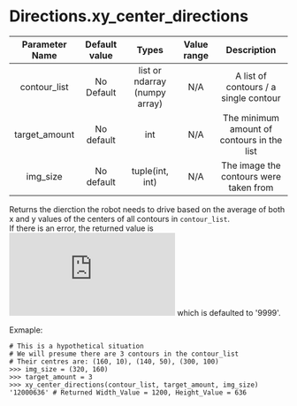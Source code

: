 # Directions.xy_center_directions

| Parameter Name | Default value | Types | Value range | Description | 
| :---: | :---: | :---: | :---: | :---: |
| contour_list | No Default | list or ndarray (numpy array) | N/A | A list of contours / a single contour |
| target_amount | No default | int | N/A | The minimum amount of contours in the list |
| img_size | No default | tuple(int, int) | N/A | The image the contours were taken from |

Returns the dierction the robot needs to drive based on the average of both x and y values of the centers
 of all contours in `contour_list`. </br>
If there is an error, the returned value is ![Vision.failed_value](https://github.com/1937Elysium/Ovl-Python/blob/master/English/ovl/Vision/Constructer%20(__init__).md)
which is defaulted to '9999'.

Exmaple:
```
# This is a hypothetical situation
# We will presume there are 3 contours in the contour_list
# Their centres are: (160, 10), (140, 50), (300, 100)
>>> img_size = (320, 160)
>>> target_amount = 3
>>> xy_center_directions(contour_list, target_amount, img_size)
'12000636' # Returned Width_Value = 1200, Height_Value = 636
```
